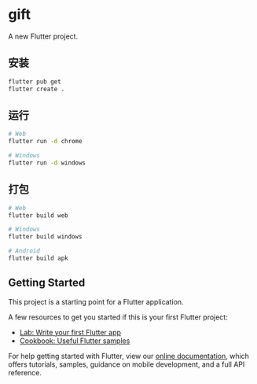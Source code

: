 # gift

A new Flutter project.


## 安装
```bash
flutter pub get
flutter create .
```

## 运行
```bash
# Web
flutter run -d chrome

# Windows
flutter run -d windows
```

## 打包
```bash
# Web
flutter build web

# Windows
flutter build windows

# Android
flutter build apk
```



## Getting Started

This project is a starting point for a Flutter application.

A few resources to get you started if this is your first Flutter project:

- [Lab: Write your first Flutter app](https://flutter.dev/docs/get-started/codelab)
- [Cookbook: Useful Flutter samples](https://flutter.dev/docs/cookbook)

For help getting started with Flutter, view our
[online documentation](https://flutter.dev/docs), which offers tutorials,
samples, guidance on mobile development, and a full API reference.


